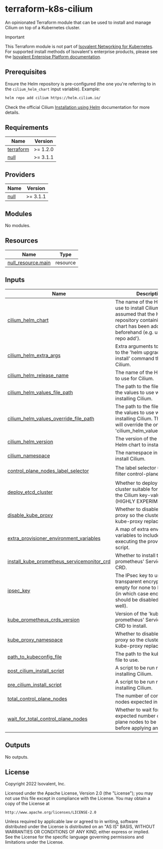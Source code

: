 # terraform-k8s-cilium

An opinionated Terraform module that can be used to install and manage Cilium on top of a Kubernetes cluster.

> [!IMPORTANT]
> This Terraform module is not part of [Isovalent Networking for Kubernetes](https://isovalent.com/product/).
> For supported install methods of Isovalent's enterprise products, please see the [Isovalent Enterpise Platform documentation](https://docs.isovalent.com/).

## Prerequisites
Ensure the Helm repository is pre-configured (the one you're referring to in the `cilium_helm_chart` input variable). Example:
```bash
helm repo add cilium https://helm.cilium.io/
```

Check the official Cilium [Installation using Helm](https://docs.cilium.io/en/stable/installation/k8s-install-helm/#install-cilium) documentation for more details.

<!-- BEGIN_TF_DOCS -->
## Requirements

| Name | Version |
|------|---------|
| <a name="requirement_terraform"></a> [terraform](#requirement\_terraform) | >= 1.2.0 |
| <a name="requirement_null"></a> [null](#requirement\_null) | >= 3.1.1 |

## Providers

| Name | Version |
|------|---------|
| <a name="provider_null"></a> [null](#provider\_null) | >= 3.1.1 |

## Modules

No modules.

## Resources

| Name | Type |
|------|------|
| [null_resource.main](https://registry.terraform.io/providers/hashicorp/null/latest/docs/resources/resource) | resource |

## Inputs

| Name | Description | Type | Default | Required |
|------|-------------|------|---------|:--------:|
| <a name="input_cilium_helm_chart"></a> [cilium\_helm\_chart](#input\_cilium\_helm\_chart) | The name of the Helm chart to use to install Cilium. It is assumed that the Helm repository containing this chart has been added beforehand (e.g. using 'helm repo add'). | `string` | `"cilium/cilium"` | no |
| <a name="input_cilium_helm_extra_args"></a> [cilium\_helm\_extra\_args](#input\_cilium\_helm\_extra\_args) | Extra arguments to be passed to the 'helm upgrade --install' command that installs Cilium. | `string` | `""` | no |
| <a name="input_cilium_helm_release_name"></a> [cilium\_helm\_release\_name](#input\_cilium\_helm\_release\_name) | The name of the Helm release to use for Cilium. | `string` | `"cilium"` | no |
| <a name="input_cilium_helm_values_file_path"></a> [cilium\_helm\_values\_file\_path](#input\_cilium\_helm\_values\_file\_path) | The path to the file containing the values to use when installing Cilium. | `string` | n/a | yes |
| <a name="input_cilium_helm_values_override_file_path"></a> [cilium\_helm\_values\_override\_file\_path](#input\_cilium\_helm\_values\_override\_file\_path) | The path to the file containing the values to use when installing Cilium. These values will override the ones in 'cilium\_helm\_values\_file\_path'. | `string` | n/a | yes |
| <a name="input_cilium_helm_version"></a> [cilium\_helm\_version](#input\_cilium\_helm\_version) | The version of the Cilium Helm chart to install. | `string` | n/a | yes |
| <a name="input_cilium_namespace"></a> [cilium\_namespace](#input\_cilium\_namespace) | The namespace in which to install Cilium. | `string` | `"kube-system"` | no |
| <a name="input_control_plane_nodes_label_selector"></a> [control\_plane\_nodes\_label\_selector](#input\_control\_plane\_nodes\_label\_selector) | The label selector used to filter control-plane nodes. | `string` | `"node-role.kubernetes.io/control-plane"` | no |
| <a name="input_deploy_etcd_cluster"></a> [deploy\_etcd\_cluster](#input\_deploy\_etcd\_cluster) | Whether to deploy an 'etcd' cluster suitable for usage as the Cilium key-value store (HIGHLY EXPERIMENTAL). | `bool` | `false` | no |
| <a name="input_disable_kube_proxy"></a> [disable\_kube\_proxy](#input\_disable\_kube\_proxy) | Whether to disable the kube proxy so the cluster uses kube-proxy replacement | `bool` | `false` | no |
| <a name="input_extra_provisioner_environment_variables"></a> [extra\_provisioner\_environment\_variables](#input\_extra\_provisioner\_environment\_variables) | A map of extra environment variables to include when executing the provisioning script. | `map(string)` | `{}` | no |
| <a name="input_install_kube_prometheus_servicemonitor_crd"></a> [install\_kube\_prometheus\_servicemonitor\_crd](#input\_install\_kube\_prometheus\_servicemonitor\_crd) | Whether to install the 'kube-prometheus' ServiceMonitor CRD. | `bool` | `true` | no |
| <a name="input_ipsec_key"></a> [ipsec\_key](#input\_ipsec\_key) | The IPsec key to use for transparent encryption. Leave empty for none to be created (in which case encryption should be disabled in Helm as well). | `string` | `""` | no |
| <a name="input_kube_prometheus_crds_version"></a> [kube\_prometheus\_crds\_version](#input\_kube\_prometheus\_crds\_version) | Version of the 'kube-prometheus' ServiceMonitor CRD to install. | `string` | `"v0.13.0"` | no |
| <a name="input_kube_proxy_namespace"></a> [kube\_proxy\_namespace](#input\_kube\_proxy\_namespace) | Whether to disable the kube proxy so the cluster uses kube-proxy replacement | `string` | `"kube-system"` | no |
| <a name="input_path_to_kubeconfig_file"></a> [path\_to\_kubeconfig\_file](#input\_path\_to\_kubeconfig\_file) | The path to the kubeconfig file to use. | `string` | n/a | yes |
| <a name="input_post_cilium_install_script"></a> [post\_cilium\_install\_script](#input\_post\_cilium\_install\_script) | A script to be run right after installing Cilium. | `string` | `""` | no |
| <a name="input_pre_cilium_install_script"></a> [pre\_cilium\_install\_script](#input\_pre\_cilium\_install\_script) | A script to be run right before installing Cilium. | `string` | `""` | no |
| <a name="input_total_control_plane_nodes"></a> [total\_control\_plane\_nodes](#input\_total\_control\_plane\_nodes) | The number of control-plane nodes expected in the cluster. | `number` | `3` | no |
| <a name="input_wait_for_total_control_plane_nodes"></a> [wait\_for\_total\_control\_plane\_nodes](#input\_wait\_for\_total\_control\_plane\_nodes) | Whether to wait for the expected number of control-plane nodes to be registered before applying any changes. | `bool` | `false` | no |

## Outputs

No outputs.
<!-- END_TF_DOCS -->

## License

Copyright 2022 Isovalent, Inc.

Licensed under the Apache License, Version 2.0 (the "License");
you may not use this file except in compliance with the License.
You may obtain a copy of the License at

    http://www.apache.org/licenses/LICENSE-2.0

Unless required by applicable law or agreed to in writing, software
distributed under the License is distributed on an "AS IS" BASIS,
WITHOUT WARRANTIES OR CONDITIONS OF ANY KIND, either express or implied.
See the License for the specific language governing permissions and
limitations under the License.
